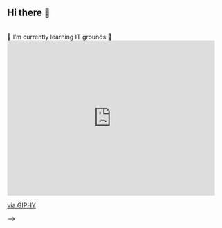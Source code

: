## Hi there 👋 
<br>
🌱 I’m currently learning IT grounds 🌱
<br>
<iframe src="https://giphy.com/embed/eLv7gJpxqiQtbNNQUe" width="480" height="359" frameBorder="0" class="giphy-embed" allowFullScreen></iframe><p><a href="https://giphy.com/stickers/justin-transparent-eLv7gJpxqiQtbNNQUe">via GIPHY</a></p>

-->
